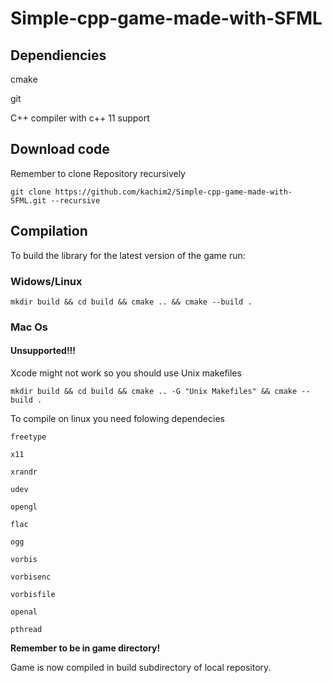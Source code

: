 # Simple-cpp-game-made-with-SFML

## Dependiencies

cmake

git

C++ compiler with c++ 11 support

## Download code
Remember to clone Repository recursively

``` git clone https://github.com/kachim2/Simple-cpp-game-made-with-SFML.git --recursive ```
## Compilation
To build the library for the latest version of the game run:
### Widows/Linux
``` mkdir build && cd build && cmake .. && cmake --build . ```


### Mac Os
#### Unsupported!!!
Xcode might not work so you should use Unix makefiles

``` mkdir build && cd build && cmake .. -G "Unix Makefiles" && cmake --build . ```

To compile on linux you need folowing dependecies

    freetype
    
    x11
    
    xrandr
    
    udev
    
    opengl
    
    flac
    
    ogg
    
    vorbis
    
    vorbisenc
    
    vorbisfile
    
    openal
    
    pthread


**Remember to be in game directory!**

Game is now compiled in build subdirectory of local repository.
